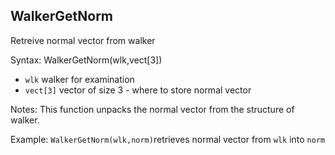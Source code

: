 ## WalkerGetNorm

Retreive normal vector from walker

Syntax: WalkerGetNorm(wlk,vect\[3\])

* `wlk` walker for examination
* `vect[3]` vector of size 3 - where to store normal vector

Notes: This function unpacks the normal vector from the structure of walker.

Example: `WalkerGetNorm(wlk,norm)`retrieves normal vector from `wlk` into `norm`

